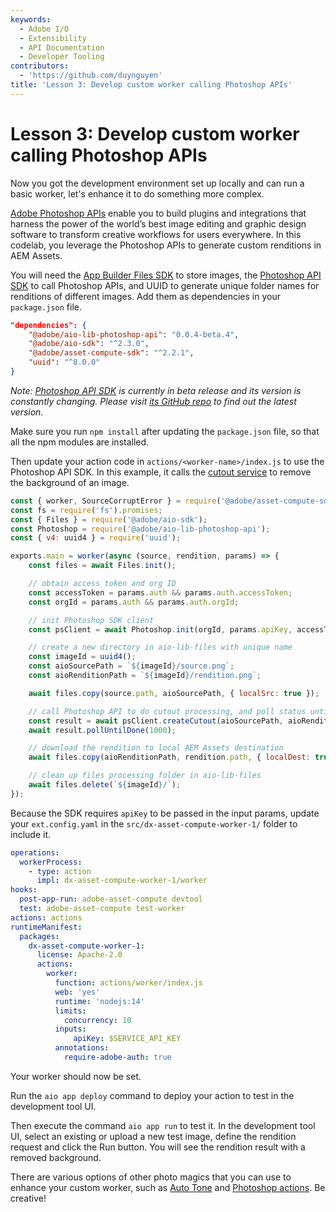 ```yaml
---
keywords:
  - Adobe I/O
  - Extensibility
  - API Documentation
  - Developer Tooling
contributors:
  - 'https://github.com/duynguyen'
title: 'Lesson 3: Develop custom worker calling Photoshop APIs'
---
```


# Lesson 3: Develop custom worker calling Photoshop APIs

Now you got the development environment set up locally and can run a basic worker, let's enhance it to do something more complex.

[Adobe Photoshop APIs](/photoshop/api/) enable you to build plugins and integrations that harness the power of the world’s best image editing and graphic design software to transform creative workflows for users everywhere. In this codelab, you leverage the Photoshop APIs to generate custom renditions in AEM Assets.

You will need the [App Builder Files SDK](https://github.com/adobe/aio-lib-files) to store images, the [Photoshop API SDK](https://github.com/adobe/aio-lib-photoshop-api) to call Photoshop APIs, and UUID to generate unique folder names for renditions of different images. Add them as dependencies in your `package.json` file.

```json
"dependencies": {
    "@adobe/aio-lib-photoshop-api": "0.0.4-beta.4",
    "@adobe/aio-sdk": "^2.3.0",
    "@adobe/asset-compute-sdk": "^2.2.1",
    "uuid": "^8.0.0"
}
```

_Note: [Photoshop API SDK](https://github.com/adobe/aio-lib-photoshop-api) is currently in beta release and its version is constantly changing. Please visit [its GitHub repo](https://github.com/adobe/aio-lib-photoshop-api) to find out the latest version._

Make sure you run `npm install` after updating the `package.json` file, so that all the npm modules are installed.

Then update your action code in `actions/<worker-name>/index.js` to use the Photoshop API SDK. In this example, it calls the [cutout service](https://adobedocs.github.io/photoshop-api-docs-pre-release/#api-Sensei-cutout) to remove the background of an image.

```javascript
const { worker, SourceCorruptError } = require('@adobe/asset-compute-sdk');
const fs = require('fs').promises;
const { Files } = require('@adobe/aio-sdk');
const Photoshop = require('@adobe/aio-lib-photoshop-api');
const { v4: uuid4 } = require('uuid');

exports.main = worker(async (source, rendition, params) => {
    const files = await Files.init();

    // obtain access token and org ID
    const accessToken = params.auth && params.auth.accessToken;
    const orgId = params.auth && params.auth.orgId;

    // init Photoshop SDK client
    const psClient = await Photoshop.init(orgId, params.apiKey, accessToken, files);

    // create a new directory in aio-lib-files with unique name
    const imageId = uuid4();
    const aioSourcePath = `${imageId}/source.png`;
    const aioRenditionPath = `${imageId}/rendition.png`;

    await files.copy(source.path, aioSourcePath, { localSrc: true });

    // call Photoshop API to do cutout processing, and poll status until it's successful
    const result = await psClient.createCutout(aioSourcePath, aioRenditionPath);
    await result.pollUntilDone(1000);

    // download the rendition to local AEM Assets destination
    await files.copy(aioRenditionPath, rendition.path, { localDest: true });

    // clean up files processing folder in aio-lib-files
    await files.delete(`${imageId}/`);
});
```

Because the SDK requires `apiKey` to be passed in the input params, update your `ext.config.yaml` in the `src/dx-asset-compute-worker-1/` folder to include it.

```yaml
operations:
  workerProcess:
    - type: action
      impl: dx-asset-compute-worker-1/worker
hooks:
  post-app-run: adobe-asset-compute devtool
  test: adobe-asset-compute test-worker
actions: actions
runtimeManifest:
  packages:
    dx-asset-compute-worker-1:
      license: Apache-2.0
      actions:
        worker:
          function: actions/worker/index.js
          web: 'yes'
          runtime: 'nodejs:14'
          limits:
            concurrency: 10
          inputs:
              apiKey: $SERVICE_API_KEY
          annotations:
            require-adobe-auth: true
```

Your worker should now be set. 

Run the `aio app deploy` command to deploy your action to test in the development tool UI.

Then execute the command `aio app run` to test it. In the development tool UI, select an existing or upload a new test image, define the rendition request and click the Run button. You will see the rendition result with a removed background.

There are various options of other photo magics that you can use to enhance your custom worker, such as [Auto Tone](https://adobe.io/apis/creativecloud/photo-imaging-api/api-demo.html?ref=autotone) and [Photoshop actions](https://adobe.io/apis/creativecloud/photo-imaging-api/api-demo.html?ref=psactions). Be creative!
